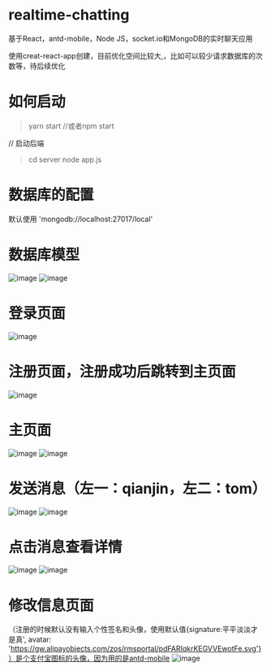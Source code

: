# realtime-chatting
基于React，antd-mobile，Node JS，socket.io和MongoDB的实时聊天应用

使用creat-react-app创建，目前优化空间比较大,，比如可以较少请求数据库的次数等，待后续优化

# 如何启动
>yarn start //或者npm start

// 启动后端
>cd server
node app.js

# 数据库的配置
默认使用 'mongodb://localhost:27017/local'

# 数据库模型
![image](https://user-images.githubusercontent.com/49555245/120787497-0073fb80-c562-11eb-94f7-d2400a4a5c7c.png)
![image](https://user-images.githubusercontent.com/49555245/120789081-a1da5d80-c520-11eb-8195-f1a36f7c6e46.png)

# 登录页面
![image](https://user-images.githubusercontent.com/49555245/120787627-226d7e00-c562-11eb-99fa-19a39e13ce9e.png)

# 注册页面，注册成功后跳转到主页面
![image](https://user-images.githubusercontent.com/49555245/120787680-2c8f7c80-c562-11eb-8040-5fcfa762fcd4.png)

# 主页面
![image](https://user-images.githubusercontent.com/49555245/120787860-606aa200-c562-11eb-9845-76e303b9ed0b.png)
![image](https://user-images.githubusercontent.com/49555245/120787969-7ed09d80-c562-11eb-8738-fa973349fff0.png)

# 发送消息（左一：qianjin，左二：tom）
![image](https://user-images.githubusercontent.com/49555245/120791676-133cff00-c567-11eb-8011-53df66bb37fb.png)
![image](https://user-images.githubusercontent.com/49555245/120791935-63b45c80-c567-11eb-99a0-20bae7686b88.png)


# 点击消息查看详情
![image](https://user-images.githubusercontent.com/49555245/120791988-775fc300-c567-11eb-98db-4dea960ff245.png)
![image](https://user-images.githubusercontent.com/49555245/120792014-80509480-c567-11eb-95b9-a2b928284e36.png)


# 修改信息页面
（注册的时候默认没有输入个性签名和头像，使用默认值{signature:平平淡淡才是真', avatar: 'https://gw.alipayobjects.com/zos/rmsportal/pdFARIqkrKEGVVEwotFe.svg'}）是个支付宝图标的头像，因为用的是antd-mobile
![image](https://user-images.githubusercontent.com/49555245/120788869-5b84fe80-c520-11eb-9838-62a2c4d9207c.png)


